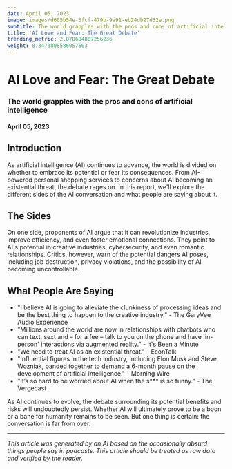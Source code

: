 ```yaml
---
date: April 05, 2023
image: images/d605b54e-3fcf-479b-9a91-eb24db27d32e.png
subtitle: The world grapples with the pros and cons of artificial intelligence
title: 'AI Love and Fear: The Great Debate'
trending_metric: 2.878684807256236
weight: 0.3473808586057503
---
```

# AI Love and Fear: The Great Debate
### The world grapples with the pros and cons of artificial intelligence
#### April 05, 2023
## Introduction
As artificial intelligence (AI) continues to advance, the world is divided on whether to embrace its potential or fear its consequences. From AI-powered personal shopping services to concerns about AI becoming an existential threat, the debate rages on. In this report, we'll explore the different sides of the AI conversation and what people are saying about it.

## The Sides
On one side, proponents of AI argue that it can revolutionize industries, improve efficiency, and even foster emotional connections. They point to AI's potential in creative industries, cybersecurity, and even romantic relationships. Critics, however, warn of the potential dangers AI poses, including job destruction, privacy violations, and the possibility of AI becoming uncontrollable.

## What People Are Saying
- "I believe AI is going to alleviate the clunkiness of processing ideas and be the best thing to happen to the creative industry." - The GaryVee Audio Experience
- "Millions around the world are now in relationships with chatbots who can text, sext and – for a fee – talk to you on the phone and have 'in-person' interactions via augmented reality." - It's Been a Minute
- "We need to treat AI as an existential threat." - EconTalk
- "Influential figures in the tech industry, including Elon Musk and Steve Wozniak, banded together to demand a 6-month pause on the development of artificial intelligence." - Morning Wire
- "It’s so hard to be worried about AI when the s*** is so funny." - The Vergecast

As AI continues to evolve, the debate surrounding its potential benefits and risks will undoubtedly persist. Whether AI will ultimately prove to be a boon or a bane for humanity remains to be seen. But one thing is certain: the conversation is far from over.

 --- 

*This article was generated by an AI based on the occasionally absurd things people say in podcasts. This article should be treated as raw data and verified by the reader.*